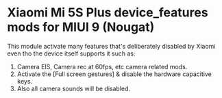 # Xiaomi Mi 5S Plus device_features mods for MIUI 9 (Nougat)

This module activate many features that's deliberately disabled by Xiaomi even tho the device itself supports it such as:
1. Camera EIS, Camera rec at 60fps, etc camera related mods.
2. Activate the [Full screen gestures] & disable the hardware capacitive keys.
3. Also all camera sounds will be disabled.
